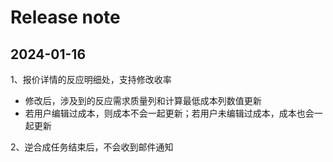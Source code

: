 # Release note

## 2024-01-16

1、报价详情的反应明细处，支持修改收率
    
- 修改后，涉及到的反应需求质量列和计算最低成本列数值更新
- 若用户编辑过成本，则成本不会一起更新；若用户未编辑过成本，成本也会一起更新

2、逆合成任务结束后，不会收到邮件通知
